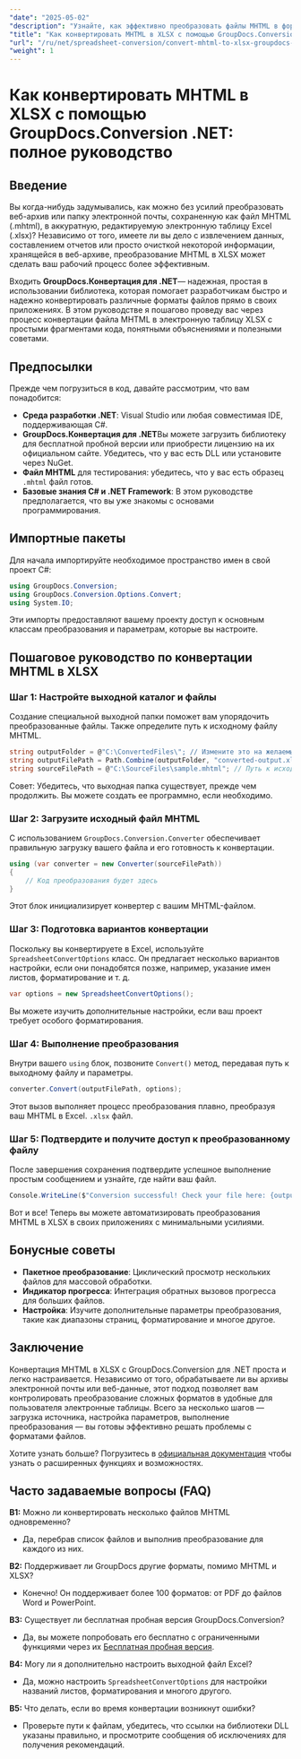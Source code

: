 ```yaml
---
"date": "2025-05-02"
"description": "Узнайте, как эффективно преобразовать файлы MHTML в формат Excel XLSX с помощью GroupDocs.Conversion .NET. Следуйте этому всеобъемлющему руководству для пошаговых инструкций и лучших практик."
"title": "Как конвертировать MHTML в XLSX с помощью GroupDocs.Conversion .NET&#58; Полное руководство"
"url": "/ru/net/spreadsheet-conversion/convert-mhtml-to-xlsx-groupdocs-net/"
"weight": 1
---
```


# Как конвертировать MHTML в XLSX с помощью GroupDocs.Conversion .NET: полное руководство

## Введение

Вы когда-нибудь задумывались, как можно без усилий преобразовать веб-архив или папку электронной почты, сохраненную как файл MHTML (.mhtml), в аккуратную, редактируемую электронную таблицу Excel (.xlsx)? Независимо от того, имеете ли вы дело с извлечением данных, составлением отчетов или просто очисткой некоторой информации, хранящейся в веб-архиве, преобразование MHTML в XLSX может сделать ваш рабочий процесс более эффективным.

Входить **GroupDocs.Конвертация для .NET**— надежная, простая в использовании библиотека, которая помогает разработчикам быстро и надежно конвертировать различные форматы файлов прямо в своих приложениях. В этом руководстве я пошагово проведу вас через процесс конвертации файла MHTML в электронную таблицу XLSX с простыми фрагментами кода, понятными объяснениями и полезными советами.


## Предпосылки

Прежде чем погрузиться в код, давайте рассмотрим, что вам понадобится:

- **Среда разработки .NET**: Visual Studio или любая совместимая IDE, поддерживающая C#.
- **GroupDocs.Конвертация для .NET**Вы можете загрузить библиотеку для бесплатной пробной версии или приобрести лицензию на их официальном сайте. Убедитесь, что у вас есть DLL или установите через NuGet.
- **Файл MHTML** для тестирования: убедитесь, что у вас есть образец `.mhtml` файл готов.
- **Базовые знания C# и .NET Framework**: В этом руководстве предполагается, что вы уже знакомы с основами программирования.


## Импортные пакеты

Для начала импортируйте необходимое пространство имен в свой проект C#:

```csharp
using GroupDocs.Conversion;
using GroupDocs.Conversion.Options.Convert;
using System.IO;
```

Эти импорты предоставляют вашему проекту доступ к основным классам преобразования и параметрам, которые вы настроите.


## Пошаговое руководство по конвертации MHTML в XLSX

### Шаг 1: Настройте выходной каталог и файлы

Создание специальной выходной папки поможет вам упорядочить преобразованные файлы. Также определите путь к исходному файлу MHTML.

```csharp
string outputFolder = @"C:\ConvertedFiles\"; // Измените это на желаемый выходной путь.
string outputFilePath = Path.Combine(outputFolder, "converted-output.xlsx");
string sourceFilePath = @"C:\SourceFiles\sample.mhtml"; // Путь к исходному файлу MHTML
```

Совет: Убедитесь, что выходная папка существует, прежде чем продолжить. Вы можете создать ее программно, если необходимо.


### Шаг 2: Загрузите исходный файл MHTML

С использованием `GroupDocs.Conversion.Converter` обеспечивает правильную загрузку вашего файла и его готовность к конвертации.

```csharp
using (var converter = new Converter(sourceFilePath))
{
    // Код преобразования будет здесь
}
```

Этот блок инициализирует конвертер с вашим MHTML-файлом.


### Шаг 3: Подготовка вариантов конвертации

Поскольку вы конвертируете в Excel, используйте `SpreadsheetConvertOptions` класс. Он предлагает несколько вариантов настройки, если они понадобятся позже, например, указание имен листов, форматирование и т. д.

```csharp
var options = new SpreadsheetConvertOptions();
```

Вы можете изучить дополнительные настройки, если ваш проект требует особого форматирования.


### Шаг 4: Выполнение преобразования

Внутри вашего `using` блок, позвоните `Convert()` метод, передавая путь к выходному файлу и параметры.

```csharp
converter.Convert(outputFilePath, options);
```

Этот вызов выполняет процесс преобразования плавно, преобразуя ваш MHTML в Excel. `.xlsx` файл.


### Шаг 5: Подтвердите и получите доступ к преобразованному файлу

После завершения сохранения подтвердите успешное выполнение простым сообщением и узнайте, где найти ваш файл.

```csharp
Console.WriteLine($"Conversion successful! Check your file here: {outputFilePath}");
```

Вот и все! Теперь вы можете автоматизировать преобразования MHTML в XLSX в своих приложениях с минимальными усилиями.


## Бонусные советы

- **Пакетное преобразование**: Циклический просмотр нескольких файлов для массовой обработки.
- **Индикатор прогресса**: Интеграция обратных вызовов прогресса для больших файлов.
- **Настройка**: Изучите дополнительные параметры преобразования, такие как диапазоны страниц, форматирование и многое другое.


## Заключение

Конвертация MHTML в XLSX с GroupDocs.Conversion для .NET проста и легко настраивается. Независимо от того, обрабатываете ли вы архивы электронной почты или веб-данные, этот подход позволяет вам контролировать преобразование сложных форматов в удобные для пользователя электронные таблицы. Всего за несколько шагов — загрузка источника, настройка параметров, выполнение преобразования — вы готовы эффективно решать проблемы с форматами файлов.

Хотите узнать больше? Погрузитесь в [официальная документация](https://docs.groupdocs.com/conversion/net/) чтобы узнать о расширенных функциях и возможностях.


## Часто задаваемые вопросы (FAQ)

**В1:** Можно ли конвертировать несколько файлов MHTML одновременно?  

- Да, перебрав список файлов и выполнив преобразование для каждого из них.

**В2:** Поддерживает ли GroupDocs другие форматы, помимо MHTML и XLSX?  

- Конечно! Он поддерживает более 100 форматов: от PDF до файлов Word и PowerPoint.

**В3:** Существует ли бесплатная пробная версия GroupDocs.Conversion?  

- Да, вы можете попробовать его бесплатно с ограниченными функциями через их [Бесплатная пробная версия](https://releases.groupdocs.com/conversion/net/).

**В4:** Могу ли я дополнительно настроить выходной файл Excel?  

- Да, можно настроить `SpreadsheetConvertOptions` для настройки названий листов, форматирования и многого другого.

**В5:** Что делать, если во время конвертации возникнут ошибки?  

- Проверьте пути к файлам, убедитесь, что ссылки на библиотеки DLL указаны правильно, и просмотрите сообщения об исключениях для получения рекомендаций.